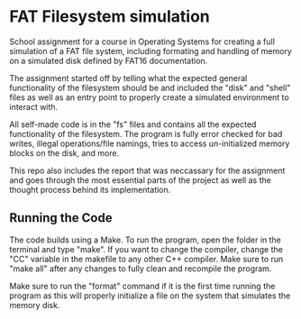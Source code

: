 # FAT Filesystem simulation
School assignment for a course in Operating Systems for creating a full simulation of a FAT file system, including formating and handling of memory on a simulated disk defined by FAT16 documentation.

The assignment started off by telling what the expected general functionality of the filesystem should be and included the "disk" and "shell" files as well as an entry point to properly create a simulated environment to interact with.

All self-made code is in the "fs" files and contains all the expected functionality of the filesystem. The program is fully error checked for bad writes, illegal operations/file namings, tries to access un-initialized memory blocks on the disk, and more.

This repo also includes the report that was neccassary for the assignment and goes through the most essential parts of the project as well as the thought process behind its implementation.

## Running the Code
The code builds using a Make. To run the program, open the folder in the terminal and type "make". If you want to change the compiler, change the "CC" variable in the makefile to any other C++ compiler. Make sure to run "make all" after any changes to fully clean and recompile the program.

Make sure to run the "format" command if it is the first time running the program as this will properly initialize a file on the system that simulates the memory disk. 
